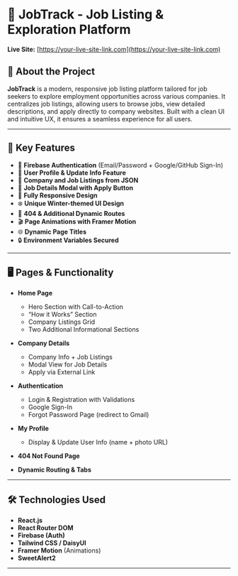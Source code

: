# 💼 JobTrack - Job Listing & Exploration Platform

**Live Site:** [https://your-live-site-link.com](https://your-live-site-link.com)  

## 🧠 About the Project

**JobTrack** is a modern, responsive job listing platform tailored for job seekers to explore employment opportunities across various companies. It centralizes job listings, allowing users to browse jobs, view detailed descriptions, and apply directly to company websites. Built with a clean UI and intuitive UX, it ensures a seamless experience for all users.

---

## 🚀 Key Features

- 🔐 **Firebase Authentication** (Email/Password + Google/GitHub Sign-In)
- 👤 **User Profile & Update Info Feature**
- 📑 **Company and Job Listings from JSON**
- 💬 **Job Details Modal with Apply Button**
- 📱 **Fully Responsive Design**
- ❄️ **Unique Winter-themed UI Design**
- 🔁 **404 & Additional Dynamic Routes**
- 🎬 **Page Animations with Framer Motion**
- 🌐 **Dynamic Page Titles**
- 🔒 **Environment Variables Secured**

---

## 🖥 Pages & Functionality

- **Home Page**
  - Hero Section with Call-to-Action
  - “How it Works” Section
  - Company Listings Grid
  - Two Additional Informational Sections

- **Company Details**
  - Company Info + Job Listings
  - Modal View for Job Details
  - Apply via External Link

- **Authentication**
  - Login & Registration with Validations
  - Google Sign-In
  - Forgot Password Page (redirect to Gmail)

- **My Profile**
  - Display & Update User Info (name + photo URL)

- **404 Not Found Page**
- **Dynamic Routing & Tabs**
  
---

## 🛠️ Technologies Used

- **React.js**
- **React Router DOM**
- **Firebase (Auth)**
- **Tailwind CSS / DaisyUI**
- **Framer Motion** (Animations)
- **SweetAlert2** 

---




